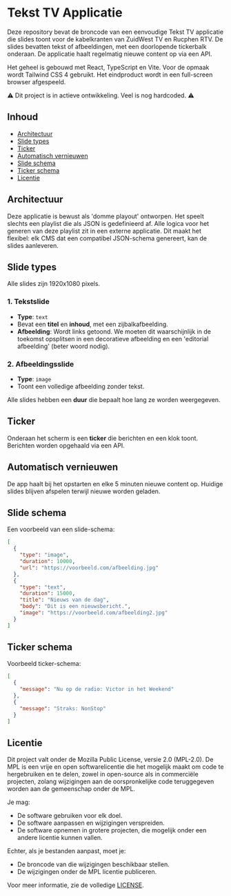 # Tekst TV Applicatie

Deze repository bevat de broncode van een eenvoudige Tekst TV applicatie die slides toont voor de kabelkranten van ZuidWest TV en Rucphen RTV. De slides bevatten tekst of afbeeldingen, met een doorlopende tickerbalk onderaan. De applicatie haalt regelmatig nieuwe content op via een API.

Het geheel is gebouwd met React, TypeScript en Vite. Voor de opmaak wordt Tailwind CSS 4 gebruikt. Het eindproduct wordt in een full-screen browser afgespeeld.

⚠️ Dit project is in actieve ontwikkeling. Veel is nog hardcoded. ⚠️

## Inhoud

- [Architectuur](#architectuur)
- [Slide types](#slide-types)
- [Ticker](#ticker)
- [Automatisch vernieuwen](#automatisch-vernieuwen)
- [Slide schema](#slide-schema)
- [Ticker schema](#ticker-schema)
- [Licentie](#licentie)

## Architectuur

Deze applicatie is bewust als 'domme playout' ontworpen. Het speelt slechts een playlist die als JSON is gedefinieerd af. Alle logica voor het generen van deze playlist zit in een externe applicatie. Dit maakt het flexibel: elk CMS dat een compatibel JSON-schema genereert, kan de slides aanleveren.

## Slide types

Alle slides zijn 1920x1080 pixels.

### 1. **Tekstslide**
   - **Type**: `text`
   - Bevat een **titel** en **inhoud**, met een zijbalkafbeelding.
   - **Afbeelding**: Wordt links getoond. We moeten dit waarschijnlijk in de toekomst opsplitsen in een decoratieve afbeelding en een 'editorial afbeelding' (beter woord nodig).

### 2. **Afbeeldingsslide**
   - **Type**: `image`
   - Toont een volledige afbeelding zonder tekst.

Alle slides hebben een **duur** die bepaalt hoe lang ze worden weergegeven.

## Ticker

Onderaan het scherm is een **ticker** die berichten en een klok toont. Berichten worden opgehaald via een API.

## Automatisch vernieuwen

De app haalt bij het opstarten en elke 5 minuten nieuwe content op. Huidige slides blijven afspelen terwijl nieuwe worden geladen.

## Slide schema

Een voorbeeld van een slide-schema:

```json
[
  {
    "type": "image",
    "duration": 10000,
    "url": "https://voorbeeld.com/afbeelding.jpg"
  },
  {
    "type": "text",
    "duration": 15000,
    "title": "Nieuws van de dag",
    "body": "Dit is een nieuwsbericht.",
    "image": "https://voorbeeld.com/afbeelding2.jpg"
  }
]
```

## Ticker schema

Voorbeeld ticker-schema:
```json
[
  {
    "message": "Nu op de radio: Victor in het Weekend"
  },
  {
    "message": "Straks: NonStop"
  }
]
```

## Licentie

Dit project valt onder de Mozilla Public License, versie 2.0 (MPL-2.0). De MPL is een vrije en open softwarelicentie die het mogelijk maakt om code te hergebruiken en te delen, zowel in open-source als in commerciële projecten, zolang wijzigingen aan de oorspronkelijke code teruggegeven worden aan de gemeenschap onder de MPL.

Je mag:

- De software gebruiken voor elk doel.
- De software aanpassen en wijzigingen verspreiden.
- De software opnemen in grotere projecten, die mogelijk onder een andere licentie kunnen vallen.

Echter, als je bestanden aanpast, moet je:

- De broncode van die wijzigingen beschikbaar stellen.
- De wijzigingen onder de MPL licentie publiceren.

Voor meer informatie, zie de volledige [LICENSE](LICENSE).